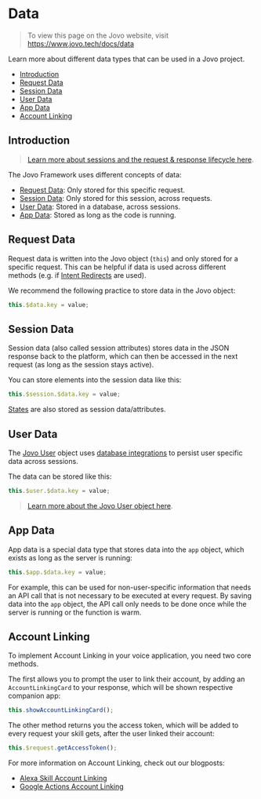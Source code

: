 # Data

> To view this page on the Jovo website, visit https://www.jovo.tech/docs/data

Learn more about different data types that can be used in a Jovo project.

* [Introduction](#introduction)
* [Request Data](#request-data)
* [Session Data](#session-data)
* [User Data](#user-data)
* [App Data](#app-data)
* [Account Linking](#account-linking)

## Introduction

> [Learn more about sessions and the request & response lifecycle here](../requests-responses.md './requests-responses').

The Jovo Framework uses different concepts of data:

* [Request Data](#request-data): Only stored for this specific request.
* [Session Data](#request-data): Only stored for this session, across requests.
* [User Data](#persisting-data): Stored in a database, across sessions.
* [App Data](#app-data): Stored as long as the code is running.

## Request Data

Request data is written into the Jovo object (`this`) and only stored for a specific request. This can be helpful if data is used across different methods (e.g. if [Intent Redirects](../routing#intent-redirects './routing#intent-redirects') are used).

We recommend the following practice to store data in the Jovo object:

```javascript
this.$data.key = value;
```

## Session Data

Session data (also called session attributes) stores data in the JSON response back to the platform, which can then be accessed in the next request (as long as the session stays active).

You can store elements into the session data like this:

```javascript
this.$session.$data.key = value;
```

[States](../routing/states.md './routing/states') are also stored as session data/attributes.

## User Data

The [Jovo User](./user.md './data/user') object uses [database integrations](../../integrations/databases './databases') to persist user specific data across sessions.

The data can be stored like this:

```javascript
this.$user.$data.key = value;
```

> [Learn more about the Jovo User object here](./user.md './data/user').

## App Data

App data is a special data type that stores data into the `app` object, which exists as long as the server is running:

```javascript
this.$app.$data.key = value;
```

For example, this can be used for non-user-specific information that needs an API call that is not necessary to be executed at every request. By saving data into the `app` object, the API call only needs to be done once while the server is running or the function is warm.

## Account Linking

To implement Account Linking in your voice application, you need two core methods.

The first allows you to prompt the user to link their account, by adding an `AccountLinkingCard` to your response, which will be shown respective companion app:

```javascript
this.showAccountLinkingCard();
```

The other method returns you the access token, which will be added to every request your skill gets, after the user linked their account:

```javascript
this.$request.getAccessToken();
```

For more information on Account Linking, check out our blogposts:
* [Alexa Skill Account Linking](https://www.jovo.tech/tutorials/alexa-account-linking-auth0/)
* [Google Actions Account Linking](https://www.jovo.tech/tutorials/google-action-account-linking-auth0/)

<!--[metadata]: {"description": "Learn more about different data types that can be used in a Jovo project.", "route": "data"}-->
